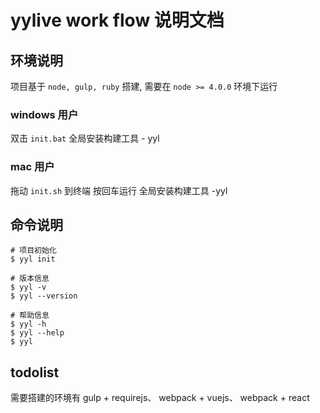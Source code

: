 # yylive work flow 说明文档
## 环境说明
项目基于 `node, gulp, ruby` 搭建, 需要在 `node >= 4.0.0` 环境下运行

### windows 用户
双击 `init.bat` 全局安装构建工具 - yyl

### mac 用户
拖动 `init.sh` 到终端 按回车运行 全局安装构建工具 -yyl

## 命令说明
```
# 项目初始化
$ yyl init

# 版本信息
$ yyl -v
$ yyl --version

# 帮助信息
$ yyl -h
$ yyl --help
$ yyl
```

## todolist
需要搭建的环境有 gulp + requirejs、 webpack + vuejs、 webpack + react
